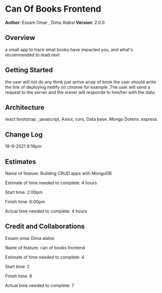 # Can Of Books Frontend 



**Author**: Essam Omar , Dima Alabsi
**Version**: 2.0.0 

## Overview
a small app to track what books have impacted you, and what's recommended to read next

## Getting Started

the user will not do any think just arrive array of book
the user should write the link of deploying netlify on chrome for example ,The user will send a request to the server and the srever will responde to him/her with the data.

## Architecture
react
 bootstrap ,
javascript,
Axios,
cors,
Data base.
Mongo
Dotenv.
express


## Change Log


19-9-2021 9:16pm


## Estimates
Name of feature: Building CRUD apps with MongoDB


Estimate of time needed to complete: 4 hours

Start time: 2:00pm

Finish time: 6:00pm

Actual time needed to complete: 4 hours

## Credit and Collaborations

Essam omar 
Dima alabsi 

Name of feature: can of books frontend 

Estimate of time needed to complete: 4

Start time: 2

Finish time: 9

Actual time needed to complete: 7



